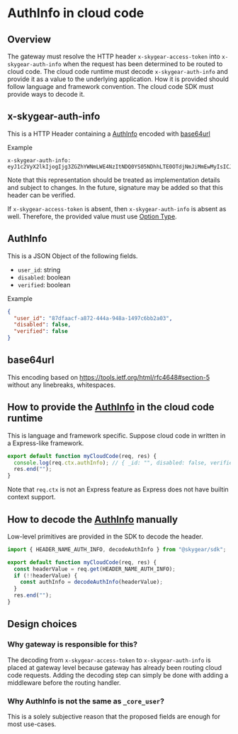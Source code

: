 # AuthInfo in cloud code

## Overview

The gateway must resolve the HTTP header `x-skygear-access-token` into `x-skygear-auth-info`
when the request has been determined to be routed to cloud code.
The cloud code runtime must decode `x-skygear-auth-info` and
provide it as a value to the underlying application.
How it is provided should follow language and framework convention.
The cloud code SDK must provide ways to decode it.

## x-skygear-auth-info

This is a HTTP Header containing a [AuthInfo](#AuthInfo) encoded with [base64url](#base64url)

Example

```
x-skygear-auth-info: eyJ1c2VyX2lkIjogIjg3ZGZhYWNmLWE4NzItNDQ0YS05NDhhLTE0OTdjNmJiMmEwMyIsICJkaXNhYmxlZCI6IGZhbHNlLCAidmVyaWZpZWQiOiBmYWxzZX0=
```

Note that this representation should be treated as implementation details and subject to changes.
In the future, signature may be added so that this header can be verified.

If `x-skygear-access-token` is absent, then `x-skygear-auth-info` is absent as well.
Therefore, the provided value must use [Option Type](https://en.wikipedia.org/wiki/Option_type).

## AuthInfo

This is a JSON Object of the following fields.

- `user_id`: string
- `disabled`: boolean
- `verified`: boolean

Example

```JSON
{
  "user_id": "87dfaacf-a872-444a-948a-1497c6bb2a03",
  "disabled": false,
  "verified": false
}
```

## base64url

This encoding based on https://tools.ietf.org/html/rfc4648#section-5 without any linebreaks, whitespaces.

## How to provide the [AuthInfo](#AuthInfo) in the cloud code runtime

This is language and framework specific. Suppose cloud code in written in a Express-like framework.

```javascript
export default function myCloudCode(req, res) {
  console.log(req.ctx.authInfo); // { _id: "", disabled: false, verified: false }
  res.end("");
}
```

Note that `req.ctx` is not an Express feature as Express does not have builtin context support.

## How to decode the [AuthInfo](#AuthInfo) manually

Low-level primitives are provided in the SDK to decode the header.

```javascript
import { HEADER_NAME_AUTH_INFO, decodeAuthInfo } from "@skygear/sdk";

export default function myCloudCode(req, res) {
  const headerValue = req.get(HEADER_NAME_AUTH_INFO);
  if (!!headerValue) {
    const authInfo = decodeAuthInfo(headerValue);
  }
  res.end("");
}
```

## Design choices


### Why gateway is responsible for this?

The decoding from `x-skygear-access-token` to `x-skygear-auth-info` is placed at gateway level
because gateway has already been routing cloud code requests. Adding the decoding step
can simply be done with adding a middleware before the routing handler.

### Why AuthInfo is not the same as `_core_user`?

This is a solely subjective reason that the proposed fields are enough for
most use-cases.
